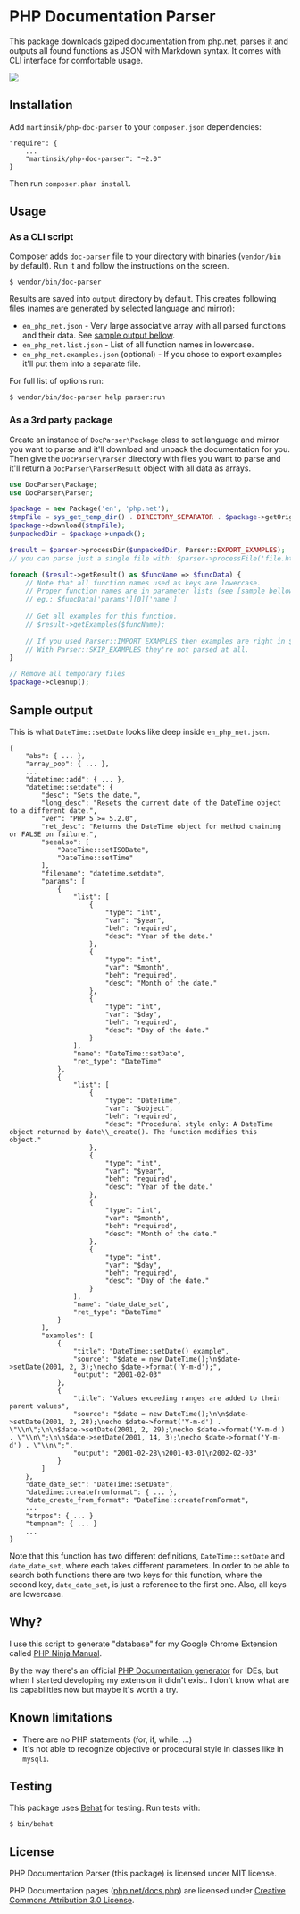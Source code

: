 # PHP Documentation Parser

This package downloads gziped documentation from php.net, parses it and outputs all found functions as JSON with Markdown syntax. It comes with CLI interface for comfortable usage. 

[![](https://raw.githubusercontent.com/martinsik/php-doc-parser/master/doc/animation.gif)](https://raw.githubusercontent.com/martinsik/php-doc-parser/master/doc/animation.gif)

## Installation

Add `martinsik/php-doc-parser` to your `composer.json` dependencies:
  
  ```
  "require": {
      ...
      "martinsik/php-doc-parser": "~2.0"
  }
  ```

Then run `composer.phar install`.

## Usage

### As a CLI script
  
Composer adds `doc-parser` file to your directory with binaries (`vendor/bin` by default). Run it and follow the instructions on the screen.
  
    $ vendor/bin/doc-parser

Results are saved into `output` directory by default. This creates following files (names are generated by selected language and mirror):

- `en_php_net.json` - Very large associative array with all parsed functions and their data. See [sample output bellow](https://github.com/martinsik/php-doc-parser#sample-output).
- `en_php_net.list.json` - List of all function names in lowercase.
- `en_php_net.examples.json` (optional) - If you chose to export examples it'll put them into a separate file.

For full list of options run:
  
    $ vendor/bin/doc-parser help parser:run
  
### As a 3rd party package

Create an instance of `DocParser\Package` class to set language and mirror you want to parse and it'll download and unpack the documentation for you.
Then give the `DocParser\Parser` directory with files you want to parse and it'll return a `DocParser\ParserResult` object with all data as arrays.

```php
use DocParser\Package;
use DocParser\Parser;

$package = new Package('en', 'php.net');
$tmpFile = sys_get_temp_dir() . DIRECTORY_SEPARATOR . $package->getOrigFilename();
$package->download($tmpFile);
$unpackedDir = $package->unpack();

$result = $parser->processDir($unpackedDir, Parser::EXPORT_EXAMPLES);
// you can parse just a single file with: $parser->processFile('file.html');

foreach ($result->getResult() as $funcName => $funcData) {
    // Note that all function names used as keys are lowercase.
    // Proper function names are in parameter lists (see [sample bellow](https://github.com/martinsik/php-doc-parser#sample-output)).
    // eg.: $funcData['params'][0]['name']
    
    // Get all examples for this function.
    // $result->getExamples($funcName);
    
    // If you used Parser::IMPORT_EXAMPLES then examples are right in $funcData.
    // With Parser::SKIP_EXAMPLES they're not parsed at all.
}

// Remove all temporary files
$package->cleanup();
```

## Sample output

This is what `DateTime::setDate` looks like deep inside `en_php_net.json`.

    {
        "abs": { ... },
        "array_pop": { ... },
        ...
        "datetime::add": { ... },
        "datetime::setdate": {
            "desc": "Sets the date.",
            "long_desc": "Resets the current date of the DateTime object to a different date.",
            "ver": "PHP 5 >= 5.2.0",
            "ret_desc": "Returns the DateTime object for method chaining or FALSE on failure.",
            "seealso": [
                "DateTime::setISODate",
                "DateTime::setTime"
            ],
            "filename": "datetime.setdate",
            "params": [
                {
                    "list": [
                        {
                            "type": "int",
                            "var": "$year",
                            "beh": "required",
                            "desc": "Year of the date."
                        },
                        {
                            "type": "int",
                            "var": "$month",
                            "beh": "required",
                            "desc": "Month of the date."
                        },
                        {
                            "type": "int",
                            "var": "$day",
                            "beh": "required",
                            "desc": "Day of the date."
                        }
                    ],
                    "name": "DateTime::setDate",
                    "ret_type": "DateTime"
                },
                {
                    "list": [
                        {
                            "type": "DateTime",
                            "var": "$object",
                            "beh": "required",
                            "desc": "Procedural style only: A DateTime object returned by date\\_create(). The function modifies this object."
                        },
                        {
                            "type": "int",
                            "var": "$year",
                            "beh": "required",
                            "desc": "Year of the date."
                        },
                        {
                            "type": "int",
                            "var": "$month",
                            "beh": "required",
                            "desc": "Month of the date."
                        },
                        {
                            "type": "int",
                            "var": "$day",
                            "beh": "required",
                            "desc": "Day of the date."
                        }
                    ],
                    "name": "date_date_set",
                    "ret_type": "DateTime"
                }
            ],
            "examples": [
                {
                    "title": "DateTime::setDate() example",
                    "source": "$date = new DateTime();\n$date->setDate(2001, 2, 3);\necho $date->format('Y-m-d');",
                    "output": "2001-02-03"
                },
                {
                    "title": "Values exceeding ranges are added to their parent values",
                    "source": "$date = new DateTime();\n\n$date->setDate(2001, 2, 28);\necho $date->format('Y-m-d') . \"\\n\";\n\n$date->setDate(2001, 2, 29);\necho $date->format('Y-m-d') . \"\\n\";\n\n$date->setDate(2001, 14, 3);\necho $date->format('Y-m-d') . \"\\n\";",
                    "output": "2001-02-28\n2001-03-01\n2002-02-03"
                }
            ]
        },
        "date_date_set": "DateTime::setDate",
        "datedime::createfromformat": { ... },
        "date_create_from_format": "DateTime::createFromFormat",
        ...
        "strpos": { ... }
        "tempnam": { ... }
        ...
    }

Note that this function has two different definitions, `DateTime::setDate` and `date_date_set`, where each takes different parameters. In order to be able to search both functions there are two keys for this function, where the second key, `date_date_set`, is just a reference to the first one. Also, all keys are lowercase.

## Why?

I use this script to generate "database" for my Google Chrome Extension called [PHP Ninja Manual](https://chrome.google.com/webstore/detail/clbhjjdhmgeibgdccjfoliooccomjcab "PHP Ninja Manual").

By the way there's an official [PHP Documentation generator](https://wiki.php.net/doc/articles/phd_ide) for IDEs, but when I started developing my extension it didn't exist. I don't know what are its capabilities now but maybe it's worth a try.

## Known limitations

  * There are no PHP statements (for, if, while, ...)
  * It's not able to recognize objective or procedural style in classes like in `mysqli`.

## Testing

This package uses [Behat](https://github.com/Behat/Behat) for testing. Run tests with:

    $ bin/behat

## License

PHP Documentation Parser (this package) is licensed under MIT license.

PHP Documentation pages ([php.net/docs.php](http://php.net/docs.php)) are licensed under [Creative Commons Attribution 3.0 License](http://creativecommons.org/licenses/by/3.0/legalcode).
